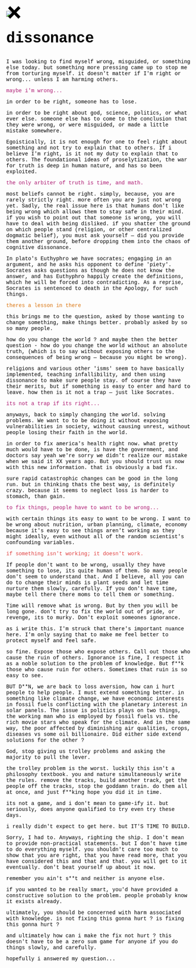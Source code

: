 <style>
/* webkit printing magic: print all background colors */
html {
	-webkit-print-color-adjust: exact;
}

html,

a,
a.visited {
	color: inherit;
}

h1,
h2,
h3 {
	letter-spacing: -0.01em;
	line-height: 1.2;
	font-weight: 600;
	margin-bottom: 0;
}

.page-title {
	font-size: 2.5rem;
	font-weight: 700;
	margin-top: 0;
	margin-bottom: 0.75em;
}

h1 {
	font-size: 1.875rem;
	margin-top: 1.875rem;
}

h2 {
	font-size: 1.5rem;
	margin-top: 1.5rem;
}

h3 {
	font-size: 1.25rem;
	margin-top: 1.25rem;
}

figure {
	margin: 1.25em 0;
	page-break-inside: avoid;
}

figcaption {
	opacity: 0.5;
	font-size: 85%;
	margin-top: 0.5em;
}

mark {
	background-color: transparent;
}


hr {
	background: transparent;
	display: block;
	width: 100%;
	height: 1px;
	visibility: visible;
	border: none;
	border-bottom: 1px solid rgba(55, 53, 47, 0.09);
}

img {
	max-width: 100%;
}

.collection-content {
	font-size: 0.875rem;
}

.column-list {
	display: flex;
	justify-content: space-between;
}

.column {
	padding: 0 1em;
}

.column:first-child {
	padding-left: 0;
}

.column:last-child {
	padding-right: 0;
}

.table_of_contents-item {
	display: block;
	font-size: 0.875rem;
	line-height: 1.3;
	padding: 0.125rem;
}

.table_of_contents-indent-1 {
	margin-left: 1.5rem;
}

.table_of_contents-indent-2 {
	margin-left: 3rem;
}

.table_of_contents-indent-3 {
	margin-left: 4.5rem;
}

.table_of_contents-link {
	text-decoration: none;
	opacity: 0.7;
	border-bottom: 1px solid rgba(55, 53, 47, 0.18);
}

table,
th,
td {
	border: 1px solid rgba(55, 53, 47, 0.09);
	border-collapse: collapse;
}

table {
	border-left: none;
	border-right: none;
}

th,
td {
	font-weight: normal;
	padding: 0.25em 0.5em;
	line-height: 1.5;
	min-height: 1.5em;
	text-align: left;
}

th {
	color: rgba(55, 53, 47, 0.6);
}

ol,
ul {
	margin: 0;
	margin-block-start: 0.6em;
	margin-block-end: 0.6em;
}

li > ol:first-child,
li > ul:first-child {
	margin-block-start: 0.6em;
}

ul > li {
	list-style: disc;
}

ul.to-do-list {
	text-indent: -1.7em;
}

ul.to-do-list > li {
	list-style: none;
}

.to-do-children-checked {
	text-decoration: line-through;
	opacity: 0.375;
}

ul.toggle > li {
	list-style: none;
}

ul {
	padding-inline-start: 1.7em;
}

ul > li {
	padding-left: 0.1em;
}

ol {
	padding-inline-start: 1.6em;
}

ol > li {
	padding-left: 0.2em;
}

.mono ol {
	padding-inline-start: 2em;
}

.mono ol > li {
	text-indent: -0.4em;
}

.toggle {
	padding-inline-start: 0em;
	list-style-type: none;
}

/* Indent toggle children */
.toggle > li > details {
	padding-left: 1.7em;
}

.toggle > li > details > summary {
	margin-left: -1.1em;
}

.selected-value {
	display: inline-block;
	padding: 0 0.5em;
	background: rgba(206, 205, 202, 0.5);
	border-radius: 3px;
	margin-right: 0.5em;
	margin-top: 0.3em;
	margin-bottom: 0.3em;
	white-space: nowrap;
}

.collection-title {
	display: inline-block;
	margin-right: 1em;
}

time {
	opacity: 0.5;
}

.icon {
	display: inline-block;
	max-width: 1.2em;
	max-height: 1.2em;
	text-decoration: none;
	vertical-align: text-bottom;
	margin-right: 0.5em;
}

img.icon {
	border-radius: 3px;
}

.user-icon {
	width: 1.5em;
	height: 1.5em;
	border-radius: 100%;
	margin-right: 0.5rem;
}

.user-icon-inner {
	font-size: 0.8em;
}

.text-icon {
	border: 1px solid #000;
	text-align: center;
}


.page-header-icon {
	font-size: 3rem;
	margin-bottom: 1rem;
}

.page-header-icon-with-cover {
	margin-top: -0.72em;
	margin-left: 0.07em;
}

.page-header-icon img {
	border-radius: 3px;
}

.link-to-page {
	margin: 1em 0;
	padding: 0;
	border: none;
	font-weight: 500;
}

p > .user {
	opacity: 0.5;
}

td > .user,
td > time {
	white-space: nowrap;
}

input[type="checkbox"] {
	transform: scale(1.5);
	margin-right: 0.6em;
	vertical-align: middle;
}

.image {
	border: none;
	margin: 1.5em 0;
	padding: 0;
	border-radius: 0;
	text-align: center;
}

.code,
code {
	background: rgba(135, 131, 120, 0.15);
	border-radius: 3px;
	padding: 0.2em 0.4em;
	border-radius: 3px;
	font-size: 85%;
	tab-size: 2;
}

code {
	color: #eb5757;
}

.code {
	padding: 1.5em 1em;
}

.code > code {
	background: none;
	padding: 0;
	font-size: 100%;
	color: inherit;
}

blockquote {
	font-size: 1.25em;
	margin: 1em 0;
	padding-left: 1em;
	border-left: 3px solid rgb(55, 53, 47);
}

.bookmark {
	text-decoration: none;
	max-height: 8em;
	padding: 0;
	display: flex;
	width: 100%;
	align-items: stretch;
}

.bookmark-title {
	font-size: 0.85em;
	overflow: hidden;
	text-overflow: ellipsis;
	height: 1.75em;
	white-space: nowrap;
}

.bookmark-text {
	display: flex;
	flex-direction: column;
}

.bookmark-info {
	flex: 4 1 180px;
	padding: 12px 14px 14px;
	display: flex;
	flex-direction: column;
	justify-content: space-between;
}

.bookmark-image {
	width: 33%;
	flex: 1 1 180px;
	display: block;
	position: relative;
	object-fit: cover;
	border-radius: 1px;
}

.bookmark-description {
	color: rgba(55, 53, 47, 0.6);
	font-size: 0.75em;
	overflow: hidden;
	max-height: 4.5em;
	word-break: break-word;
}

.bookmark-href {
	font-size: 0.75em;
	margin-top: 0.25em;
}

.sans { font-family: -apple-system, BlinkMacSystemFont, "Segoe UI", Helvetica, "Apple Color Emoji", Arial, sans-serif, "Segoe UI Emoji", "Segoe UI Symbol"; }
.code { font-family: "SFMono-Regular", Consolas, "Liberation Mono", Menlo, Courier, monospace; }
.serif { font-family: Lyon-Text, Georgia, YuMincho, "Yu Mincho", "Hiragino Mincho ProN", "Hiragino Mincho Pro", "Songti TC", "Songti SC", "SimSun", "Nanum Myeongjo", NanumMyeongjo, Batang, serif; }
.mono { font-family: iawriter-mono, Nitti, Menlo, Courier, monospace; }
.pdf .sans { font-family: Inter, -apple-system, BlinkMacSystemFont, "Segoe UI", Helvetica, "Apple Color Emoji", Arial, sans-serif, "Segoe UI Emoji", "Segoe UI Symbol", 'Twemoji', 'Noto Color Emoji', 'Noto Sans CJK SC', 'Noto Sans CJK KR'; }

.pdf .code { font-family: Source Code Pro, "SFMono-Regular", Consolas, "Liberation Mono", Menlo, Courier, monospace, 'Twemoji', 'Noto Color Emoji', 'Noto Sans Mono CJK SC', 'Noto Sans Mono CJK KR'; }

.pdf .serif { font-family: PT Serif, Lyon-Text, Georgia, YuMincho, "Yu Mincho", "Hiragino Mincho ProN", "Hiragino Mincho Pro", "Songti TC", "Songti SC", "SimSun", "Nanum Myeongjo", NanumMyeongjo, Batang, serif, 'Twemoji', 'Noto Color Emoji', 'Noto Sans CJK SC', 'Noto Sans CJK KR'; }

.pdf .mono { font-family: PT Mono, iawriter-mono, Nitti, Menlo, Courier, monospace, 'Twemoji', 'Noto Color Emoji', 'Noto Sans Mono CJK SC', 'Noto Sans Mono CJK KR'; }

.highlight-default {
}
.highlight-gray {
	color: rgb(155,154,151);
}
.highlight-brown {
	color: rgb(100,71,58);
}
.highlight-orange {
	color: rgb(217,115,13);
}
.highlight-yellow {
	color: rgb(223,171,1);
}
.highlight-teal {
	color: rgb(15,123,108);
}
.highlight-blue {
	color: rgb(11,110,153);
}
.highlight-purple {
	color: rgb(105,64,165);
}
.highlight-pink {
	color: rgb(173,26,114);
}
.highlight-red {
	color: rgb(224,62,62);
}
.highlight-gray_background {
	background: rgb(235,236,237);
}
.highlight-brown_background {
	background: rgb(233,229,227);
}
.highlight-orange_background {
	background: rgb(250,235,221);
}
.highlight-yellow_background {
	background: rgb(251,243,219);
}
.highlight-teal_background {
	background: rgb(221,237,234);
}
.highlight-blue_background {
	background: rgb(221,235,241);
}
.highlight-purple_background {
	background: rgb(234,228,242);
}
.highlight-pink_background {
	background: rgb(244,223,235);
}
.highlight-red_background {
	background: rgb(251,228,228);
}
.block-color-default {
	color: inherit;
	fill: inherit;
}
.block-color-gray {
	color: rgba(55, 53, 47, 0.6);
	fill: rgba(55, 53, 47, 0.6);
}
.block-color-brown {
	color: rgb(100,71,58);
	fill: rgb(100,71,58);
}
.block-color-orange {
	color: rgb(217,115,13);
	fill: rgb(217,115,13);
}
.block-color-yellow {
	color: rgb(223,171,1);
	fill: rgb(223,171,1);
}
.block-color-teal {
	color: rgb(15,123,108);
	fill: rgb(15,123,108);
}
.block-color-blue {
	color: rgb(11,110,153);
	fill: rgb(11,110,153);
}
.block-color-purple {
	color: rgb(105,64,165);
	fill: rgb(105,64,165);
}
.block-color-pink {
	color: rgb(173,26,114);
	fill: rgb(173,26,114);
}
.block-color-red {
	color: rgb(224,62,62);
	fill: rgb(224,62,62);
}
.block-color-gray_background {
	background: rgb(235,236,237);
}
.block-color-brown_background {
	background: rgb(233,229,227);
}
.block-color-orange_background {
	background: rgb(250,235,221);
}
.block-color-yellow_background {
	background: rgb(251,243,219);
}
.block-color-teal_background {
	background: rgb(221,237,234);
}
.block-color-blue_background {
	background: rgb(221,235,241);
}
.block-color-purple_background {
	background: rgb(234,228,242);
}
.block-color-pink_background {
	background: rgb(244,223,235);
}
.block-color-red_background {
	background: rgb(251,228,228);
}
.select-value-color-default { background-color: rgba(206,205,202,0.5); }
.select-value-color-gray { background-color: rgba(155,154,151, 0.4); }
.select-value-color-brown { background-color: rgba(140,46,0,0.2); }
.select-value-color-orange { background-color: rgba(245,93,0,0.2); }
.select-value-color-yellow { background-color: rgba(233,168,0,0.2); }
.select-value-color-green { background-color: rgba(0,135,107,0.2); }
.select-value-color-blue { background-color: rgba(0,120,223,0.2); }
.select-value-color-purple { background-color: rgba(103,36,222,0.2); }
.select-value-color-pink { background-color: rgba(221,0,129,0.2); }
.select-value-color-red { background-color: rgba(255,0,26,0.2); }

.checkbox {
	display: inline-flex;
	vertical-align: text-bottom;
	width: 16;
	height: 16;
	background-size: 16px;
	margin-left: 2px;
	margin-right: 5px;
}

.checkbox-on {
	background-image: url("data:image/svg+xml;charset=UTF-8,%3Csvg%20width%3D%2216%22%20height%3D%2216%22%20viewBox%3D%220%200%2016%2016%22%20fill%3D%22none%22%20xmlns%3D%22http%3A%2F%2Fwww.w3.org%2F2000%2Fsvg%22%3E%0A%3Crect%20width%3D%2216%22%20height%3D%2216%22%20fill%3D%22%2358A9D7%22%2F%3E%0A%3Cpath%20d%3D%22M6.71429%2012.2852L14%204.9995L12.7143%203.71436L6.71429%209.71378L3.28571%206.2831L2%207.57092L6.71429%2012.2852Z%22%20fill%3D%22white%22%2F%3E%0A%3C%2Fsvg%3E");
}

.checkbox-off {
	background-image: url("data:image/svg+xml;charset=UTF-8,%3Csvg%20width%3D%2216%22%20height%3D%2216%22%20viewBox%3D%220%200%2016%2016%22%20fill%3D%22none%22%20xmlns%3D%22http%3A%2F%2Fwww.w3.org%2F2000%2Fsvg%22%3E%0A%3Crect%20x%3D%220.75%22%20y%3D%220.75%22%20width%3D%2214.5%22%20height%3D%2214.5%22%20fill%3D%22white%22%20stroke%3D%22%2336352F%22%20stroke-width%3D%221.5%22%2F%3E%0A%3C%2Fsvg%3E");
}
	
</style>
<article id="a5585370-2d91-4449-a955-5c09d733b7d8" class="page mono"><img class="page-cover-image" src="https://images.unsplash.com/photo-1470813740244-df37b8c1edcb?ixlib=rb-1.2.1&amp;q=85&amp;fm=jpg&amp;crop=entropy&amp;cs=srgb" style="object-position:center 50%"/><div class="page-header-icon page-header-icon-with-cover"><span class="icon">❌</span></div><h1 class="page-title">dissonance</h1><div class="page-body"><p id="cdfbc43d-8660-4f78-945b-707cce98d9d0" class="">I was looking to find myself wrong, misguided, or something else today. but something more pressing came up to stop me from torturing myself. it doesn&#x27;t matter if I&#x27;m right or wrong... unless I am harming others.</p><p id="8e03e2b6-0fd1-41ad-9ca3-bfe61c9a53b2" class="">
</p><p id="6d24a01c-a733-46f4-b128-d8133598ef0a" class=""><mark class="highlight-pink">maybe i&#x27;m wrong...</mark></p><p id="3cd62ccc-ecec-4212-bca3-be7e34a61039" class="">
</p><p id="af54e28b-aff4-4d92-955d-f69e0f80520f" class="">in order to be right, someone has to lose.</p><p id="1f6b2864-e982-4e8a-9e24-ed211ede63fd" class="">
</p><p id="aceba483-7c1a-428f-b13a-aa966ac043ba" class="">in order to be right about god, science, politics, or what ever else. someone else has to come to the conclusion that they were wrong, or were misguided, or made a little mistake somewhere. </p><p id="d569fbb1-c7c3-41c2-ba60-9415a55878ba" class="">
</p><p id="dc667c37-7970-4214-9a70-37c5ddd730a8" class="">Egoistically, it is not enough for one to feel right about something and not try to explain that to others. If i believe I&#x27;m right, is it not my duty to explain that to others. The foundational ideas of proselytization, the war for truth is deep in human nature, and has so  been exploited.</p><p id="d0ca3ff8-4c1a-4a79-ab4c-4e0dfb9e06cf" class="">
</p><p id="2024f423-5a00-4442-a772-ff8a5d04f445" class=""><mark class="highlight-pink">the only arbiter of truth is time, and math.</mark></p><p id="039c089a-f033-4c31-b117-339454ca89bd" class="">
</p><p id="5321fad7-d098-4207-a054-f28477aef74e" class="">most beliefs cannot be right. simply, because, you are rarely strictly right. more often you are just not wrong yet. Sadly, the real issue here is that humans don&#x27;t like being wrong which allows them to stay safe in their mind. if you wish to point out that someone is wrong, you will have to deal with being disliked. if you shatter the ground on which people stand (religion, or other centralized dogmatic belief), you must ask yourself — did you provide them another ground, before dropping them into the chaos of cognitive dissonance.</p><p id="4299aeea-b9fc-434b-8bf3-55f424e3a2fb" class="">
</p><p id="85cefba0-df90-42e8-9427-3b5dedbad0ff" class="">In plato&#x27;s Euthyphro we have socrates; engaging in an argument, and he asks his opponent to define &#x27;piety&#x27;. Socrates asks questions as though he does not know the answer, and has Euthyphro happily create the definitions, which he will be forced into contradicting. As a reprise, Socrates is sentenced to death in the Apology, for such things.</p><p id="78ac801b-2bfc-4076-a07e-42163ea980bf" class="">
</p><p id="acab5d6a-f33a-4b9a-9b4e-c3a7edc32f67" class=""><mark class="highlight-orange">theres a lesson in there</mark></p><p id="89ee93a4-6402-407c-8e3d-764936a5155d" class="">
</p><p id="b9420c0d-5380-4a47-a8f4-ee2417226a8e" class="">this brings me to the question, asked by those wanting to change something, make things better. probably asked by so so many people.</p><p id="6d7c35c6-d120-4c12-829c-355fb5c27b37" class="">
</p><p id="1e778075-22ed-4301-8124-bfa8b05410c7" class="">how do you change the world ? and maybe then the better question - how do you change the world without an absolute truth, (which is to say without exposing others to the consequences of being wrong — because you might be wrong).</p><p id="5c809501-4a6b-4b0f-8ca1-d22b1520cf4c" class="">
</p><p id="c5221f8a-e014-4e2e-906a-b6dc7ea2d6c4" class="">religions and various other &#x27;isms&#x27; seem to have basically implemented,  teaching infallibility, and then using dissonance to make sure people stay. of course they have their merits, but if something is easy to enter and hard to leave. how then is it not a trap — just like Socrates.</p><p id="0f3e3f32-0db7-488d-b6f4-37aa6db4cfa8" class="">
</p><p id="8fd1e560-c795-4b3a-afb7-fd48667e194a" class=""><mark class="highlight-pink">its not a trap if its right... </mark></p><p id="887984c3-0c65-45af-86ba-b02b5e8a1734" class="">
</p><p id="adeede3e-43e8-4d4e-b98f-ddee9c71babc" class="">anyways, back to simply changing the world. solving problems. We want to to be doing it without exposing vulnerabilities in society, without causing unrest, without people losing their faith in the world. </p><p id="5c4c291a-b67f-4cd3-a3c4-d096a03ce350" class="">
</p><p id="588c72b1-7b4e-4aef-8401-27f11e6d180f" class="">in order to fix america&#x27;s health right now. what pretty much would have to be done, is have the government, and doctors say yeah we&#x27;re sorry we didn&#x27;t realize our mistake when we said it XX years ago. But you should trust us now with this new information. that is obviously a bad fix.</p><p id="8bcff372-f3f6-48ef-8d55-22cff7292b79" class="">
</p><p id="3b470de6-70ce-4654-8086-61a813de150d" class="">sure rapid catastrophic changes can be good in the long run. but in thinking thats the best way, is definitely crazy. because it seems to neglect loss is harder to stomach, than gain.</p><p id="378e7222-3ce7-4b47-9c04-0ca0fdd94ccd" class="">
</p><p id="e47b64d1-76fc-4ba9-80c3-3ae9dc848d79" class=""><mark class="highlight-pink">to fix things, people have to want to be wrong...  </mark></p><p id="dc455902-a4d1-4a28-9e37-a907ffae067b" class="">
</p><p id="20b51dec-5c9b-4309-a2a4-f5460b8a098b" class="">with certain things its easy to want to be wrong. I want to be wrong about nutrition, urban planning, climate, economy because it&#x27;s easy to see things aren&#x27;t working as they might ideally, even without all of the random scientist&#x27;s confounding variables. </p><p id="ef5b6f10-7520-445c-8c8c-59b7d16e86b3" class="">
</p><p id="3f5aba32-59c7-4594-b5ef-1c97893ba590" class=""><mark class="highlight-red">if something isn&#x27;t working; it doesn&#x27;t work.</mark></p><p id="e945d418-6bb6-4dfb-ad7e-21d97cf82cce" class="">
</p><p id="563b2e19-d3de-413d-a596-3be4b2ee2168" class="">If people don&#x27;t want to be wrong, usually they have something to lose, its quite human of them. So many people don&#x27;t seem to understand that. And I believe, all you can do to change their minds is plant seeds and let time nurture them slowly, carefully. If you don&#x27;t have time, maybe tell there there moms to tell them or something.</p><p id="a0c27159-86d2-4984-8080-36460aab5a7a" class="">
</p><p id="bba6779e-a937-4b12-8cff-7eae741b5aef" class="">Time will remove what is wrong. But by then you will be long gone. don&#x27;t try to fix the world out of pride, or revenge, its to murky. Don&#x27;t exploit someones ignorance.</p><p id="6c0cd2de-5dd1-4892-b824-085443551ca8" class="">
</p><p id="ed8ee9b9-2dc3-4b1d-a9cd-a14bf06d375e" class="">as i write this. I&#x27;m struck that there&#x27;s important nuance here. I&#x27;m only saying that to make me feel better to protect myself and feel safe. </p><p id="7dc7ecf6-f008-449e-b926-a699374de92e" class="">
</p><p id="33de90fd-8e10-471e-bb73-fdae0fd78d96" class="">so fine. Expose those who expose others. Call out those who cause the ruin of others. Ignorance is fine, I respect it as a noble solution to the problem of knowledge. But f**k those who cause ruin for others. Sometimes that ruin is so easy to see.</p><p id="6cb65438-19df-4ed3-93ff-a409c462eb5c" class="">
</p><p id="0ca52411-0508-4308-b206-d5171fdb0d99" class="">BUT D**N, we are back to loss aversion, how can i hurt people to help people. I must extend something better. in something like climate change, we have economic interests in fossil fuels conflicting with the planetary interest in solar panels. The issue is politics plays on two things, the working man who is employed by fossil fuels vs. the rich movie stars who speak for the climate. And in the same way, the poor affected by diminishing air qualities, crops, diseases vs some oil billionaire. Did either side extend solutions for the other ?</p><p id="8bbfa885-df4a-45cd-8e1f-bbe82b4fa083" class="">
</p><p id="6cc22ebc-afde-420b-ac68-0b6768b6e6dc" class="">God, stop giving us trolley problems and asking the majority to pull the lever. </p><p id="48059e06-1151-40b3-b603-96ef2d38470a" class="">
</p><p id="bd03cf07-7ed2-4ff4-9604-82c576e341b4" class="">the trolley problem is the worst. luckily this isn&#x27;t a philosophy textbook. you and nature simultaneously write the rules. remove the tracks, build another track, get the people off the tracks, stop the goddamn train. do them all at once, and just f**king hope you did it in time.</p><p id="8cfa56e6-7dd1-4e3d-994a-9ea5f64ed5d8" class="">
</p><p id="c3273ad5-c91e-4942-b25e-5e9c24f60008" class="">its not a game, and i don&#x27;t mean to game-ify it. but seriously, does anyone qualified to try even try these days. </p><p id="aa3ea781-06a5-4e60-a76b-8688dcb3e80b" class="">
</p><p id="c96fb6c5-94ba-4a51-87c9-c82c1ad0f1ef" class="">i really didn&#x27;t expect to get here. but IT&#x27;S TIME TO BUILD.</p><p id="3e3901ff-f5df-48d3-937e-5814865a978b" class="">
</p><p id="7662cb76-312a-4faa-be29-09db5945b543" class="">Sorry, I had to. Anyways, righting the ship. I don&#x27;t mean to provide non-practical statements. but I don&#x27;t have time to do everything myself. you shouldn&#x27;t care too much to show that you are right, that you have read more, that you have considered this and that and that. you will get to it eventually. don&#x27;t beat yourself up about it now.</p><p id="7eee5cea-439f-4291-9ab7-d1a887f85426" class="">
</p><p id="83e43e53-0792-42f0-917b-4f3aca5e1863" class="">remember you ain&#x27;t s**t and neither is anyone else.</p><p id="fd5ed3c1-5435-4a18-ad25-f3b542b37529" class="">
</p><p id="58722ba8-4924-4025-97c6-d941cdf42478" class="">if you wanted to be really smart, you&#x27;d have provided a constructive solution to the problem. people probably know it exists already.</p><p id="c9200f1f-6aa9-47cd-a1ae-8c36daeb45ed" class="">
</p><p id="19db59a7-4f78-446c-8bca-4ce3f4cbd068" class="">ultimately, you should be concerned with harm associated with knowledge. is not fixing this gonna hurt ? is fixing this gonna hurt ? </p><p id="7b0c63b7-fb12-46ef-b172-da3f265bf693" class="">and ultimately how can i make the fix not hurt ? this doesn&#x27;t have to be a zero sum game for anyone if you do things slowly, and carefully. </p><p id="0dea8674-ddce-416e-b6e5-960a1cbd9e4b" class="">
</p><p id="803ca634-a18f-4a98-8d0d-753b94c3cedd" class="">hopefully i answered my question...</p><p id="386237e1-a9e6-454a-b8b1-93689d516899" class=""> </p><p id="a5bf5cd3-7d69-4a63-8e61-62efae4a2440" class="">
</p><p id="004ccebf-b138-4066-a507-39e14ba99ebd" class="">
</p><p id="62b28e4a-083c-4f2e-9818-f94465b889c2" class="">
</p><p id="dfc6814b-e805-4c83-bdaa-db7a6068ab66" class="">
</p><p id="b9e5823a-37ba-4f8c-aa5c-5d81fb435b21" class="">
</p><p id="3ea98774-e31b-4e56-a5e3-95dbdfea567d" class="">
</p></div></article>